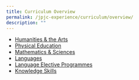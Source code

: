 ```yaml
---
title: Curriculum Overview
permalink: /jpjc-experience/curriculum/overview/
description: ""
---
```

<ul>
	<li><a href="/jpjc-experience/curriculum/humanities-and-the-arts/">Humanities & the Arts</a></li>
	<li><a href="/jpjc-experience/curriculum/physical-education/">Physical Education</a></li>
	<li><a href="/mathematics-and-sciences/overview/">Mathematics & Sciences</a></li>
	<li><a href="/jpjc-experience/curriculum/languages/">Languages</a></li>
	<li><a href="/language-elective-programmes/overview/">Language Elective Programmes</a></li>
	<li><a href="/knowledge-skills/overview">Knowledge Skills</a></li>